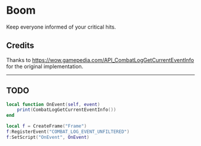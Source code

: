 # Boom

Keep everyone informed of your critical hits.

## Credits

Thanks to https://wow.gamepedia.com/API_CombatLogGetCurrentEventInfo for the original implementation.

---

## TODO

```lua
local function OnEvent(self, event)
	print(CombatLogGetCurrentEventInfo())
end

local f = CreateFrame("Frame")
f:RegisterEvent("COMBAT_LOG_EVENT_UNFILTERED")
f:SetScript("OnEvent", OnEvent)
```
